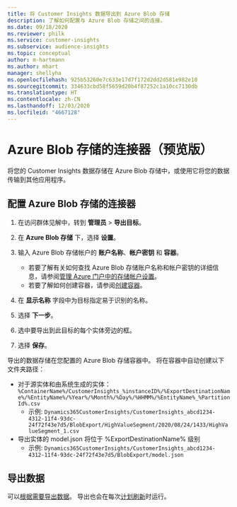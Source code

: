 ```yaml
---
title: 将 Customer Insights 数据导出到 Azure Blob 存储
description: 了解如何配置与 Azure Blob 存储之间的连接。
ms.date: 09/18/2020
ms.reviewer: philk
ms.service: customer-insights
ms.subservice: audience-insights
ms.topic: conceptual
author: m-hartmann
ms.author: mhart
manager: shellyha
ms.openlocfilehash: 925b53260e7c633e17d7f172d2dd2d581e982e10
ms.sourcegitcommit: 334633cbd58f5659d20b4f87252c1a10cc7130db
ms.translationtype: HT
ms.contentlocale: zh-CN
ms.lasthandoff: 12/03/2020
ms.locfileid: "4667128"
---
```

# <a name="connector-for-azure-blob-storage-preview"></a>Azure Blob 存储的连接器（预览版）

将您的 Customer Insights 数据存储在 Azure Blob 存储中，或使用它将您的数据传输到其他应用程序。

## <a name="configure-the-connector-for-azure-blob-storage"></a>配置 Azure Blob 存储的连接器

1. 在访问群体见解中，转到 **管理员** > **导出目标**。

1. 在 **Azure Blob 存储** 下，选择 **设置**。

1. 输入 Azure Blob 存储帐户的 **账户名称**、**帐户密钥** 和 **容器**。
    - 若要了解有关如何查找 Azure Blob 存储账户名称和帐户密钥的详细信息，请参阅[管理 Azure 门户中的存储帐户设置](https://docs.microsoft.com/azure/storage/common/storage-account-manage)。
    - 若要了解如何创建容器，请参阅[创建容器](https://docs.microsoft.com/azure/storage/blobs/storage-quickstart-blobs-portal#create-a-container)。

1. 在 **显示名称** 字段中为目标指定易于识别的名称。

1. 选择 **下一步**。

1. 选中要导出到此目标的每个实体旁边的框。

1. 选择 **保存**。

导出的数据存储在您配置的 Azure Blob 存储容器中。 将在容器中自动创建以下文件夹路径：

- 对于源实体和由系统生成的实体：`%ContainerName%/CustomerInsights_%instanceID%/%ExportDestinationName%/%EntityName%/%Year%/%Month%/%Day%/%HHMM%/%EntityName%_%PartitionId%.csv`
  - 示例: `Dynamics365CustomerInsights/CustomerInsights_abcd1234-4312-11f4-93dc-24f72f43e7d5/BlobExport/HighValueSegment/2020/08/24/1433/HighValueSegment_1.csv`
- 导出实体的 model.json 将位于 %ExportDestinationName% 级别
  - 示例: `Dynamics365CustomerInsights/CustomerInsights_abcd1234-4312-11f4-93dc-24f72f43e7d5/BlobExport/model.json`

## <a name="export-the-data"></a>导出数据

可以[根据需要导出数据](/export-destinations.md#export-data-on-demand)。 导出也会在每次[计划刷新](system.md#schedule-tab)时运行。
